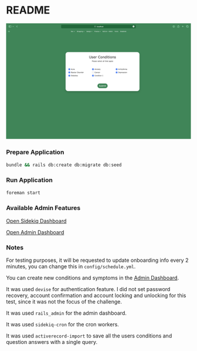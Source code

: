 # README

![Screenshot](screenshot.png)

### Prepare Application

```bash
bundle && rails db:create db:migrate db:seed
```

### Run Application

```bash
foreman start
```

### Available Admin Features

[Open Sidekiq Dashboard](locahost:3000/sidekiq)

[Open Admin Dashboard](locahost:3000/admin)

### Notes

For testing purposes, it will be requested to update onboarding info every 2 minutes, you can change this in `config/schedule.yml`.

You can create new conditions and symptoms in the [Admin Dashboard](locahost:3000/admin).

It was used `devise` for authentication feature. I did not set password recovery, account confirmation and account locking and unlocking for this test, since it was not the focus of the challenge.

It was used `rails_admin` for the admin dashboard.

It was used `sidekiq-cron` for the cron workers.

It was used `activerecord-import` to save all the users conditions and question answers with a single query.